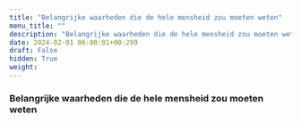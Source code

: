 ```yaml
---
title: "Belangrijke waarheden die de hele mensheid zou moeten weten"
menu_title: ""
description: "Belangrijke waarheden die de hele mensheid zou moeten weten"
date: 2024-02-01 06:00:01+00:299
draft: False
hidden: True
weight:
---
```

### Belangrijke waarheden die de hele mensheid zou moeten weten
